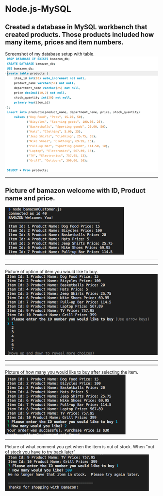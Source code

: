 # Node.js-MySQL

## Created a database in MySQL workbench that created products. Those products included how many items, prices and item numbers. 

Screenshot of my database setup with table.
![Database Screenshot](./images/database3.png)

----------------------------------------------
Picture of bamazon welcome with ID, Product name and price.
----------------------------------------------
![bamazon Screenshot](./images/bamazon.png)

----------------------------------------------

----------------------------------------------
Picture of option of item you would like to buy.
![bamazon Screenshot](./images/bamazon2.png)

----------------------------------------------

----------------------------------------------
Picture of how many you would like to buy after selecting the item.
![bamazon Screenshot](./images/bamazon3.png)

----------------------------------------------
Picture of what comment you get when the item is out of stock. When "out of stock you have to try back later"
![bamazon Screenshot](./images/bamazon4.png)


